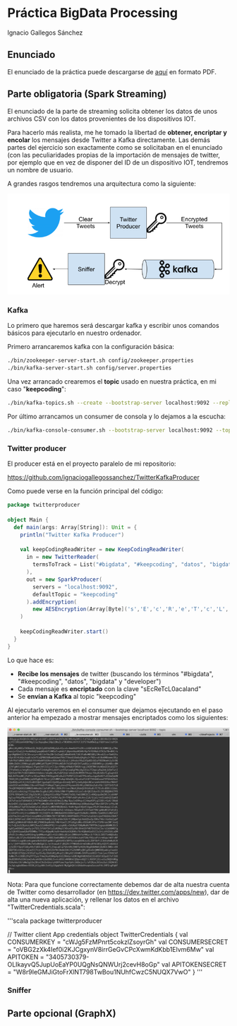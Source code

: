 # Práctica BigData Processing
Ignacio Gallegos Sánchez

## Enunciado

El enunciado de la práctica puede descargarse de [aquí](./resources/EspiasBigData.pdf) en formato PDF.

## Parte obligatoria (Spark Streaming)

El enunciado de la parte de streaming solicita obtener los datos de unos archivos CSV con los datos provenientes de los dispositivos IOT.

Para hacerlo más realista, me he tomado la libertad de **obtener, encriptar y encolar** los mensajes desde Twitter a Kafka directamente. Las demás partes del ejercicio son exactamente como se solicitaban en el enunciado (con las peculiaridades propias de la importación de mensajes de twitter, por ejemplo que en vez de disponer del ID de un dispositivo IOT, tendremos un nombre de usuario.

A grandes rasgos tendremos una arquitectura como la siguiente:

<center><img src="./images/Kafka-general.png" alt="drawing" width="750"/></center>



### Kafka

Lo primero que haremos será descargar kafka y escribir unos comandos básicos para ejecutarlo en nuestro ordenador.

Primero arrancaremos kafka con la configuración básica:

```bash
./bin/zookeeper-server-start.sh config/zookeeper.properties
./bin/kafka-server-start.sh config/server.properties
```

Una vez arrancado crearemos el **topic** usado en nuestra práctica, en mi caso "**keepcoding**":

```bash
./bin/kafka-topics.sh --create --bootstrap-server localhost:9092 --replication-factor 1 --partitions 1 --topic keepcoding
```

Por último arrancamos un consumer de consola y lo dejamos a la escucha:

```bash
./bin/kafka-console-consumer.sh --bootstrap-server localhost:9092 --topic keepcoding --from-beginning
```



### Twitter producer

El producer está en el proyecto paralelo de mi repositorio:

https://github.com/ignaciogallegossanchez/TwitterKafkaProducer

Como puede verse en la función principal del código:

```scala
package twitterproducer

object Main {
  def main(args: Array[String]): Unit = {
    println("Twitter Kafka Producer")

    val keepCodingReadWriter = new KeepCodingReadWriter(
      in = new TwitterReader(
        termsToTrack = List("#bigdata", "#keepcoding", "datos", "bigdata", "developer")
      ),
      out = new SparkProducer(
        servers = "localhost:9092",
        defaultTopic = "keepcoding"
      ).addEncryption(
        new AESEncryption(Array[Byte]('s','E','c','R','e','T','c','L','0','a','c','a','l','a','n','d')))
    )

    keepCodingReadWriter.start()
  }
}
```

Lo que hace es:
 * **Recibe los mensajes** de twitter (buscando los términos "#bigdata", "#keepcoding", "datos", "bigdata" y "developer")
 * Cada mensaje es **encriptado** con la clave "sEcReTcL0acaland"
 * Se **envían a Kafka** al topic "keepcoding"

Al ejecutarlo veremos en el consumer que dejamos ejecutando en el paso anterior ha empezado a mostrar mensajes encriptados como los siguientes:

<center><img src="./images/consola-encriptado.png" alt="drawing" width="750"/></center>



Nota: Para que funcione correctamente debemos dar de alta nuestra cuenta de Twitter como desarrollador (en https://dev.twitter.com/apps/new), dar de alta una nueva aplicación, y rellenar los datos en el archivo "TwitterCredentials.scala":

'''scala
package twitterproducer

// Twitter client App credentials
object TwitterCredentials {
  val CONSUMERKEY     = "cWJg5FzMPnrt5cokzlZsoyrGh"
  val CONSUMERSECRET  = "oVBG2zXk4Ief0i2KJCgxynV8irrGeGvCPcXwmKdKbb1Elvm6Mw"
  val APITOKEN        = "3405730379-OLIkayvQ5JupUoEaYP0UQgNsQNWUrj2cevH8oGp"
  val APITOKENSECRET  = "W8r9IeGMJiGtoFrXlNT798TwBou1NUhfCwzC5NUQX7VwO"
}
'''




### Sniffer 

## Parte opcional (GraphX)

<No implementada>
